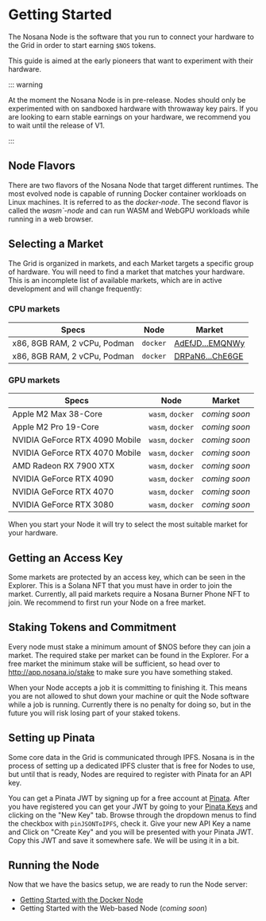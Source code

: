 # Getting Started

The Nosana Node is the software that you run to connect your hardware to the Grid in order to start earning `$NOS` tokens.

This guide is aimed at the early pioneers that want to experiment with their hardware.

::: warning

At the moment the Nosana Node is in pre-release. Nodes should only be experimented with on sandboxed hardware with throwaway key pairs. If you are looking to earn stable earnings on your hardware, we recommend you to wait until the release of V1.

:::

## Node Flavors

There are two flavors of the Nosana Node that target different runtimes. The most evolved node is capable of running Docker container workloads on Linux machines. It is referred to as the _docker-node_. The second flavor is called the _wasm`-node_ and can run WASM and WebGPU workloads while running in a web browser.

## Selecting a Market

The Grid is organized in markets, and each Market targets a specific group of hardware. You will need to find a market that matches your hardware. This is an incomplete list of available markets, which are in active development and will change frequently:


### CPU markets

| Specs                        | Node     | Market                                                                                            |
|------------------------------|----------|---------------------------------------------------------------------------------------------------|
| x86, 8GB RAM, 2 vCPu, Podman | `docker` | [AdEfJD...EMQNWy](http://explorer.nosana.io/markets/AdEfJDEqWWbNwRtS3SU3JXfo5oSKVnbmK2r8gqEMQNWy) |
| x86, 8GB RAM, 2 vCPu, Podman | `docker` | [DRPaN6...ChE6GE](http://explorer.nosana.io/markets/DRPaN6jp27usGHqtjnBSq412QdrfkMf3ow9wFjChE6GE) |


### GPU markets

| Specs                          | Node             | Market        |
|--------------------------------|------------------|---------------|
| Apple M2 Max 38-Core           | `wasm`, `docker` | _coming soon_ |
| Apple M2 Pro 19-Core           | `wasm`, `docker` | _coming soon_ |
| NVIDIA GeForce RTX 4090 Mobile | `wasm`, `docker` | _coming soon_ |
| NVIDIA GeForce RTX 4070 Mobile | `wasm`, `docker` | _coming soon_ |
| AMD Radeon RX 7900 XTX         | `wasm`, `docker` | _coming soon_ |
| NVIDIA GeForce RTX 4090        | `wasm`, `docker` | _coming soon_ |
| NVIDIA GeForce RTX 4070        | `wasm`, `docker` | _coming soon_ |
| NVIDIA GeForce RTX 3080        | `wasm`, `docker` | _coming soon_ |

When you start your Node it will try to select the most suitable market for your hardware.

## Getting an Access Key

Some markets are protected by an access key, which can be seen in the Explorer. This is a Solana NFT that you must have in order to join the market. Currently, all paid markets require a Nosana Burner Phone NFT to join. We recommend to first run your Node on a free market.

## Staking Tokens and Commitment

Every node must stake a minimum amount of $NOS before they can join a market. The required stake per market can be found in the Explorer. For a free market the minimum stake will be sufficient, so head over to http://app.nosana.io/stake to make sure you have something staked.

When your Node accepts a job it is committing to finishing it. This means you are not allowed to shut down your machine or quit the Node software while a job is running. Currently there is no penalty for doing so, but in the future you will risk losing part of your staked tokens.

## Setting up Pinata

Some core data in the Grid is communicated through IPFS. Nosana is in the process of setting up a dedicated IPFS cluster that is free for Nodes to use, but until that is ready, Nodes are required to register with Pinata for an API key.

You can get a Pinata JWT by signing up for a free account at [Pinata](https://pinata.cloud/). After you have registered you can get your JWT by going to your [Pinata Keys](https://app.pinata.cloud/keys) and clicking on the "New Key" tab. Browse through the dropdown menus to find the checkbox with `pinJSONToIPFS`, check it. Give your new API Key a name and Click on "Create Key" and you will be presented with your Pinata JWT. Copy this JWT and save it somewhere safe. We will be using it in a bit.

## Running the Node

Now that we have the basics setup, we are ready to run the Node server:

- [Getting Started with the Docker Node](docker-node)
- Getting Started with the Web-based Node (_coming soon_)
